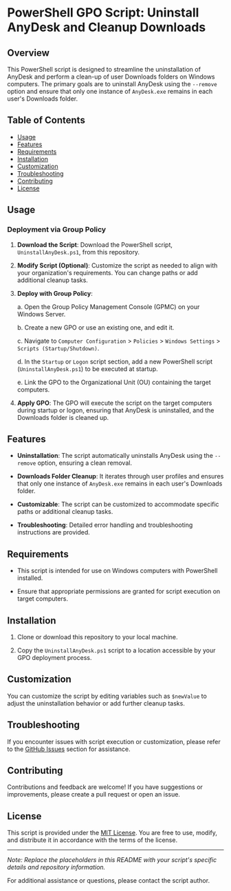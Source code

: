 # PowerShell GPO Script: Uninstall AnyDesk and Cleanup Downloads

## Overview

This PowerShell script is designed to streamline the uninstallation of AnyDesk and perform a clean-up of user Downloads folders on Windows computers. The primary goals are to uninstall AnyDesk using the `--remove` option and ensure that only one instance of `AnyDesk.exe` remains in each user's Downloads folder.

## Table of Contents

- [Usage](#usage)
- [Features](#features)
- [Requirements](#requirements)
- [Installation](#installation)
- [Customization](#customization)
- [Troubleshooting](#troubleshooting)
- [Contributing](#contributing)
- [License](#license)

## Usage

### Deployment via Group Policy

1. **Download the Script**: Download the PowerShell script, `UninstallAnyDesk.ps1`, from this repository.

2. **Modify Script (Optional)**: Customize the script as needed to align with your organization's requirements. You can change paths or add additional cleanup tasks.

3. **Deploy with Group Policy**:

   a. Open the Group Policy Management Console (GPMC) on your Windows Server.

   b. Create a new GPO or use an existing one, and edit it.

   c. Navigate to `Computer Configuration` > `Policies` > `Windows Settings` > `Scripts (Startup/Shutdown)`.

   d. In the `Startup` or `Logon` script section, add a new PowerShell script (`UninstallAnyDesk.ps1`) to be executed at startup.

   e. Link the GPO to the Organizational Unit (OU) containing the target computers.

4. **Apply GPO**: The GPO will execute the script on the target computers during startup or logon, ensuring that AnyDesk is uninstalled, and the Downloads folder is cleaned up.

## Features

- **Uninstallation**: The script automatically uninstalls AnyDesk using the `--remove` option, ensuring a clean removal.

- **Downloads Folder Cleanup**: It iterates through user profiles and ensures that only one instance of `AnyDesk.exe` remains in each user's Downloads folder.

- **Customizable**: The script can be customized to accommodate specific paths or additional cleanup tasks.

- **Troubleshooting**: Detailed error handling and troubleshooting instructions are provided.

## Requirements

- This script is intended for use on Windows computers with PowerShell installed.

- Ensure that appropriate permissions are granted for script execution on target computers.

## Installation

1. Clone or download this repository to your local machine.

2. Copy the `UninstallAnyDesk.ps1` script to a location accessible by your GPO deployment process.

## Customization

You can customize the script by editing variables such as `$newValue` to adjust the uninstallation behavior or add further cleanup tasks.

## Troubleshooting

If you encounter issues with script execution or customization, please refer to the [GitHub Issues](https://github.com/yourusername/yourrepository/issues) section for assistance.

## Contributing

Contributions and feedback are welcome! If you have suggestions or improvements, please create a pull request or open an issue.

## License

This script is provided under the [MIT License](LICENSE). You are free to use, modify, and distribute it in accordance with the terms of the license.

---

*Note: Replace the placeholders in this README with your script's specific details and repository information.*

For additional assistance or questions, please contact the script author.
